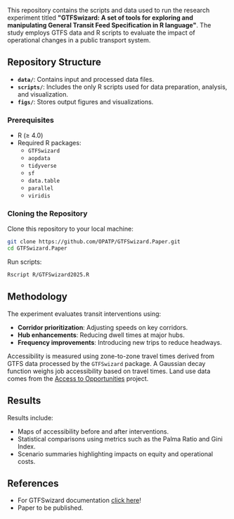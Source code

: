 This repository contains the scripts and data used to run the research experiment titled **"GTFSwizard: A set of tools for exploring and manipulating General Transit Feed Specification in R language"**. The study employs GTFS data and R scripts to evaluate the impact of operational changes in a public transport system.

## Repository Structure

- **`data/`**: Contains input and processed data files.
- **`scripts/`**: Includes the only R scripts used for data preparation, analysis, and visualization.
- **`figs/`**: Stores output figures and visualizations.

### Prerequisites

- R (≥ 4.0)
- Required R packages:
  - `GTFSwizard`
  - `aopdata`
  - `tidyverse`
  - `sf`
  - `data.table`
  - `parallel`
  - `viridis`

### Cloning the Repository

Clone this repository to your local machine:
```bash
git clone https://github.com/OPATP/GTFSwizard.Paper.git
cd GTFSwizard.Paper
```

Run scripts:
```bash
Rscript R/GTFSwizard2025.R
```

## Methodology

The experiment evaluates transit interventions using:
- **Corridor prioritization**: Adjusting speeds on key corridors.
- **Hub enhancements**: Reducing dwell times at major hubs.
- **Frequency improvements**: Introducing new trips to reduce headways.

Accessibility is measured using zone-to-zone travel times derived from GTFS data processed by the `GTFSwizard` package. A Gaussian decay function weighs job accessibility based on travel times. Land use data comes from the [Access to Opportunities](https://github.com/ipeaGIT/aopdata) project.

## Results

Results include:
- Maps of accessibility before and after interventions.
- Statistical comparisons using metrics such as the Palma Ratio and Gini Index.
- Scenario summaries highlighting impacts on equity and operational costs.


## References

- For GTFSwizard documentation [click here](https://CRAN.R-project.org/package=GTFSwizard)!
- Paper to be published.
